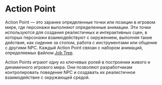 # Action Point

Action Point — это заранее определенные точки или позиции в игровом мире, где персонажи выполняют определенные анимации. Эти точки используются для создания реалистичных и интерактивных сцен, в которых персонажи взаимодействуют с окружением, выполняя такие действия, как сидение за столом, работа с инструментами или общение с другими NPC. Каждый Action Point связан с набором анимаций, определяемых файлом [Job Tree](job-tree.md).

Action Points играют одну из ключевых ролей в построении живого и динамичного игрового мира. Они позволяют разработчикам контролировать поведение NPC и создавать их реалистичное взаимодействие с окружающей средой.



